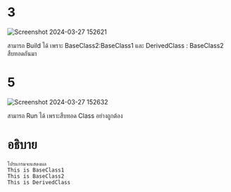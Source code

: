 # 3 #
![Screenshot 2024-03-27 152621](https://github.com/ironmanwin1/03376836-OOP-2566-Lab-08/assets/144198724/2ccce38c-f3d3-4026-837d-6ab31b334dbf)


สามารถ Build ได้ เพราะ BaseClass2:BaseClass1 และ DerivedClass : BaseClass2 สืบทอดกันมา
# 5 #
![Screenshot 2024-03-27 152632](https://github.com/ironmanwin1/03376836-OOP-2566-Lab-08/assets/144198724/94f4fa85-e7d5-460c-878b-12d20959081e)

สามารถ Run ได้ เพราะสืบทอด Class อย่างถูกต้อง
# อธิบาย #
```
โปรแกรมจะแสดงผล
This is BaseClass1
This is BaseClass2
This is DerivedClass
